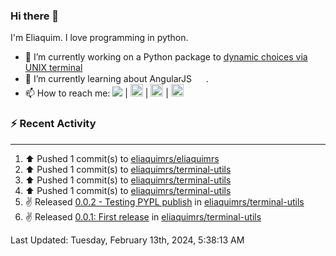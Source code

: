 ### Hi there 👋

I'm Eliaquim. I love programming in python.

- 🔭 I’m currently working on a Python package to [dynamic choices via UNIX terminal](https://github.com/eliaquimrs/terminal-utils)
- 🌱 I’m currently learning about AngularJS  <img height="15" width="15" src="https://cdn.simpleicons.org/Angular/red" /> .
- 📫 How to reach me:
  <a href="https://twitter.com/eliaquimrsv"><img src="https://img.shields.io/twitter/url?url=https%3A%2F%2Ftwitter.com%2Feliaquimrsv"/></a> |
  <a style="margin-left=20px" href="https://www.instagram.com/eliaquimrs/"><img height="20" width="20" src="https://cdn.simpleicons.org/instagram"/></a> |
  <a href="https://www.facebook.com/eliaquim.rodrigues.1"><img height="20" width="20" src="https://cdn.simpleicons.org/facebook"/></a> |
  <a href="https://www.linkedin.com/in/eliaquimrs"><img height="20" width="20" src="https://cdn.simpleicons.org/linkedin"/></a>

### ⚡ Recent Activity
---
<!--RECENT_ACTIVITY:start-->
1. ⬆️ Pushed 1 commit(s) to [eliaquimrs/eliaquimrs](https://github.com/eliaquimrs/eliaquimrs)<br>
2. ⬆️ Pushed 1 commit(s) to [eliaquimrs/terminal-utils](https://github.com/eliaquimrs/terminal-utils)<br>
3. ⬆️ Pushed 1 commit(s) to [eliaquimrs/terminal-utils](https://github.com/eliaquimrs/terminal-utils)<br>
4. ⬆️ Pushed 1 commit(s) to [eliaquimrs/terminal-utils](https://github.com/eliaquimrs/terminal-utils)<br>
5. ✌️ Released [0.0.2 - Testing PYPL publish](https://github.com/eliaquimrs/terminal-utils/releases/tag/0.0.2) in [eliaquimrs/terminal-utils](https://github.com/eliaquimrs/terminal-utils)<br>
6. ✌️ Released [0.0.1: First release](https://github.com/eliaquimrs/terminal-utils/releases/tag/0.0.1) in [eliaquimrs/terminal-utils](https://github.com/eliaquimrs/terminal-utils)<br>
<!--RECENT_ACTIVITY:end-->

<!--RECENT_ACTIVITY:last_update-->
Last Updated: Tuesday, February 13th, 2024, 5:38:13 AM
<!--RECENT_ACTIVITY:last_update_end-->
<!--
**eliaquimrs/eliaquimrs** is a ✨ _special_ ✨ repository because its `README.md` (this file) appears on your GitHub profile.

Here are some ideas to get you started:

- 🔭 I’m currently working on ...
- 🌱 I’m currently learning ...
- 👯 I’m looking to collaborate on ...
- 🤔 I’m looking for help with ...
- 💬 Ask me about ...
- 📫 How to reach me: ...
- 😄 Pronouns: ...
- ⚡ Fun fact: ...
-->

